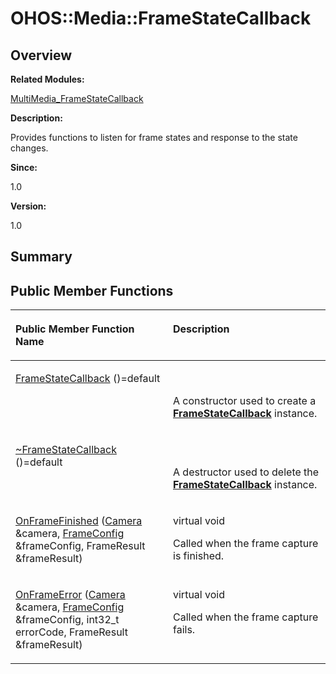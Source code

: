 # OHOS::Media::FrameStateCallback<a name="ZH-CN_TOPIC_0000001055078153"></a>

## **Overview**<a name="section359024275084838"></a>

**Related Modules:**

[MultiMedia\_FrameStateCallback](MultiMedia_FrameStateCallback.md)

**Description:**

Provides functions to listen for frame states and response to the state changes. 

**Since:**

1.0

**Version:**

1.0

## **Summary**<a name="section1253066797084838"></a>

## Public Member Functions<a name="pub-methods"></a>

<a name="table1572855582084838"></a>
<table><thead align="left"><tr id="row1108071138084838"><th class="cellrowborder" valign="top" width="50%" id="mcps1.1.3.1.1"><p id="p5531768084838"><a name="p5531768084838"></a><a name="p5531768084838"></a>Public Member Function Name</p>
</th>
<th class="cellrowborder" valign="top" width="50%" id="mcps1.1.3.1.2"><p id="p1078724048084838"><a name="p1078724048084838"></a><a name="p1078724048084838"></a>Description</p>
</th>
</tr>
</thead>
<tbody><tr id="row2113409666084838"><td class="cellrowborder" valign="top" width="50%" headers="mcps1.1.3.1.1 "><p id="p2079613740084838"><a name="p2079613740084838"></a><a name="p2079613740084838"></a><a href="MultiMedia_FrameStateCallback.md#gab2557f65a2744911b66361a895450d67">FrameStateCallback</a> ()=default</p>
</td>
<td class="cellrowborder" valign="top" width="50%" headers="mcps1.1.3.1.2 "><p id="p1895394265084838"><a name="p1895394265084838"></a><a name="p1895394265084838"></a>&nbsp;</p>
<p id="p1620024328084838"><a name="p1620024328084838"></a><a name="p1620024328084838"></a>A constructor used to create a <strong id="b866105272084838"><a name="b866105272084838"></a><a name="b866105272084838"></a><a href="OHOS-Media-FrameStateCallback.md">FrameStateCallback</a></strong> instance. </p>
</td>
</tr>
<tr id="row22040401084838"><td class="cellrowborder" valign="top" width="50%" headers="mcps1.1.3.1.1 "><p id="p16429269084838"><a name="p16429269084838"></a><a name="p16429269084838"></a><a href="MultiMedia_FrameStateCallback.md#gad9ee33e328b523316313b79979b93abb">~FrameStateCallback</a> ()=default</p>
</td>
<td class="cellrowborder" valign="top" width="50%" headers="mcps1.1.3.1.2 "><p id="p1653222973084838"><a name="p1653222973084838"></a><a name="p1653222973084838"></a>&nbsp;</p>
<p id="p1670568140084838"><a name="p1670568140084838"></a><a name="p1670568140084838"></a>A destructor used to delete the <strong id="b1045684107084838"><a name="b1045684107084838"></a><a name="b1045684107084838"></a><a href="OHOS-Media-FrameStateCallback.md">FrameStateCallback</a></strong> instance. </p>
</td>
</tr>
<tr id="row701545083084838"><td class="cellrowborder" valign="top" width="50%" headers="mcps1.1.3.1.1 "><p id="p1397111661084838"><a name="p1397111661084838"></a><a name="p1397111661084838"></a><a href="MultiMedia_FrameStateCallback.md#gaad7c0bd2d27255a8b63d0f5fb75f3b1e">OnFrameFinished</a> (<a href="OHOS-Media-Camera.md">Camera</a> &amp;camera, <a href="OHOS-Media-FrameConfig.md">FrameConfig</a> &amp;frameConfig, FrameResult &amp;frameResult)</p>
</td>
<td class="cellrowborder" valign="top" width="50%" headers="mcps1.1.3.1.2 "><p id="p1871168481084838"><a name="p1871168481084838"></a><a name="p1871168481084838"></a>virtual void&nbsp;</p>
<p id="p1012567487084838"><a name="p1012567487084838"></a><a name="p1012567487084838"></a>Called when the frame capture is finished. </p>
</td>
</tr>
<tr id="row899287386084838"><td class="cellrowborder" valign="top" width="50%" headers="mcps1.1.3.1.1 "><p id="p1838089224084838"><a name="p1838089224084838"></a><a name="p1838089224084838"></a><a href="MultiMedia_FrameStateCallback.md#ga8692c0a7433e0a98b6a6e364081c3b6a">OnFrameError</a> (<a href="OHOS-Media-Camera.md">Camera</a> &amp;camera, <a href="OHOS-Media-FrameConfig.md">FrameConfig</a> &amp;frameConfig, int32_t errorCode, FrameResult &amp;frameResult)</p>
</td>
<td class="cellrowborder" valign="top" width="50%" headers="mcps1.1.3.1.2 "><p id="p827064277084838"><a name="p827064277084838"></a><a name="p827064277084838"></a>virtual void&nbsp;</p>
<p id="p1080535213084838"><a name="p1080535213084838"></a><a name="p1080535213084838"></a>Called when the frame capture fails. </p>
</td>
</tr>
</tbody>
</table>

